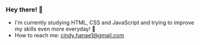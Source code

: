 ### Hey there! 👋

- I'm currently studying HTML, CSS and JavaScript and trying to improve my skills even more everyday! 💪
- How to reach me: cindy.hanae1@gmail.com

 
